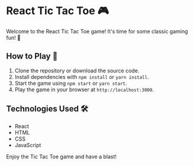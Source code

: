 # React Tic Tac Toe 🎮

Welcome to the React Tic Tac Toe game! It's time for some classic gaming fun! 💫

## How to Play 🎯

1. Clone the repository or download the source code.
2. Install dependencies with `npm install` or `yarn install`.
3. Start the game using `npm start` or `yarn start`.
4. Play the game in your browser at `http://localhost:3000`.

## Technologies Used 🛠️

- React
- HTML
- CSS
- JavaScript

Enjoy the Tic Tac Toe game and have a blast!
